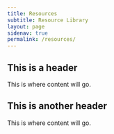 ```yaml
---
title: Resources
subtitle: Resource Library
layout: page
sidenav: true
permalink: /resources/
---
```


## This is a header

This is where content will go.

## This is another header

This is where content will go.
